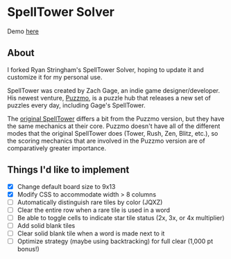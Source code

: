 SpellTower Solver
==================

Demo <a href="http://stringham.me/solver">here</a>


About
-------------------
I forked Ryan Stringham's SpellTower Solver, hoping to update it and customize it for my personal use.

SpellTower was created by Zach Gage, an indie game designer/developer. His newest venture, [Puzzmo](https://launch.puzzmo.com), is a puzzle hub that releases a new set of puzzles every day, including Gage's SpellTower.

The [original SpellTower](http://www.spelltower.com) differs a bit from the Puzzmo version, but they have the same mechanics at their core. Puzzmo doesn't have all of the different modes that the original SpellTower does (Tower, Rush, Zen, Blitz, etc.), so the scoring mechanics that are involved in the Puzzmo version are of comparatively greater importance.


Things I'd like to implement
-------------------
- [x] Change default board size to 9x13
- [x] Modify CSS to accommodate width > 8 columns
- [ ] Automatically distinguish rare tiles by color (JQXZ)
- [ ] Clear the entire row when a rare tile is used in a word
- [ ] Be able to toggle cells to indicate star tile status (2x, 3x, or 4x multiplier)
- [ ] Add solid blank tiles
- [ ] Clear solid blank tile when a word is made next to it
- [ ] Optimize strategy (maybe using backtracking) for full clear (1,000 pt bonus!)